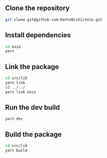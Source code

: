 ## Clone the repository

```bash
git clone git@github.com:KentoNishi/exio.git
```

## Install dependencies

```bash
cd exio
yarn
```

## Link the package

```bash
cd src/lib
yarn link
cd ../../
yarn link exio
```

## Run the dev build

```bash
yarn dev
```

## Build the package

```bash
cd src/lib
yarn build
```
